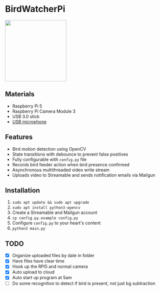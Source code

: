 # BirdWatcherPi
<img style="width: 200px" src="https://github.com/user-attachments/assets/209d5610-f0c6-48f3-988d-00bcc6f1ee44"/>

## Materials
- Raspberry Pi 5
- Raspberry Pi Camera Module 3
- USB 3.0 stick
- [USB microphone](https://www.amazon.com/dp/B08M37224H)

## Features
- Bird motion detection using OpenCV
- State transitions with debounce to prevent false positives
- Fully configurable with `config.py` file
- Records bird feeder action when bird presence confirmed
- Asynchronous multithreaded video write stream
- Uploads video to Streamable and sends notification emails via Mailgun

## Installation
1. `sudo apt update && sudo apt upgrade`
2. `sudo apt install python3-opencv`
3. Create a Streamable and Mailgun account
4. `cp config.py.example config.py`
5. Configure `config.py` to your heart's content
6. `python3 main.py`

## TODO
- [x] Organize uploaded files by date in folder
- [x] Have files have clear time
- [X] Hook up the RPI5 and normal camera
- [X] Auto upload to cloud
- [X] Auto start up program at 5am
- [ ] Do some recognition to detect if bird is present, not just bg subtraction
